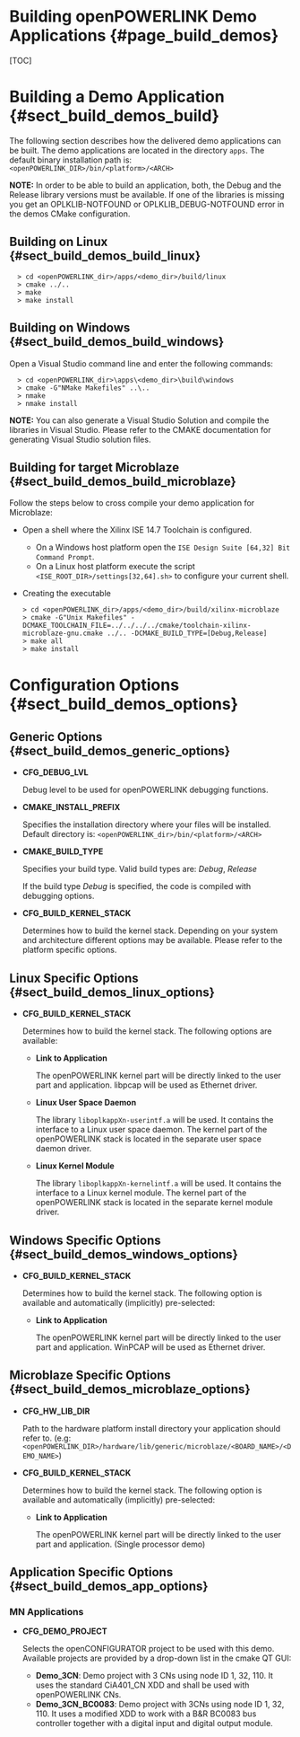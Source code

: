 Building openPOWERLINK Demo Applications {#page_build_demos}
========================================

[TOC]

# Building a Demo Application {#sect_build_demos_build}

The following section describes how the delivered demo applications can be
built. The demo applications are located in the directory `apps`. The default
binary installation path is: `<openPOWERLINK_DIR>/bin/<platform>/<ARCH>`

__NOTE:__ In order to be able to build an application, both, the Debug and the
Release library versions must be available. If one of the libraries is missing
you get an OPLKLIB-NOTFOUND or OPLKLIB_DEBUG-NOTFOUND error in the demos
CMake configuration.


## Building on Linux {#sect_build_demos_build_linux}

      > cd <openPOWERLINK_dir>/apps/<demo_dir>/build/linux
      > cmake ../..
      > make
      > make install

## Building on Windows {#sect_build_demos_build_windows}

Open a Visual Studio command line and enter the following commands:

      > cd <openPOWERLINK_dir>\apps\<demo_dir>\build\windows
      > cmake -G"NMake Makefiles" ..\..
      > nmake
      > nmake install

__NOTE:__ You can also generate a Visual Studio Solution and compile the
libraries in Visual Studio. Please refer to the CMAKE documentation for
generating Visual Studio solution files.

## Building for target Microblaze {#sect_build_demos_build_microblaze}

Follow the steps below to cross compile your demo application for Microblaze:
* Open a shell where the Xilinx ISE 14.7 Toolchain is configured.
  - On a Windows host platform open the `ISE Design Suite [64,32] Bit Command
    Prompt`.
  - On a Linux host platform execute the script `<ISE_ROOT_DIR>/settings[32,64].sh>`
    to configure your current shell.

* Creating the executable

      > cd <openPOWERLINK_dir>/apps/<demo_dir>/build/xilinx-microblaze
      > cmake -G"Unix Makefiles" -DCMAKE_TOOLCHAIN_FILE=../../../../cmake/toolchain-xilinx-microblaze-gnu.cmake ../.. -DCMAKE_BUILD_TYPE=[Debug,Release]
      > make all
      > make install

# Configuration Options {#sect_build_demos_options}

## Generic Options {#sect_build_demos_generic_options}

- **CFG_DEBUG_LVL**

  Debug level to be used for openPOWERLINK debugging functions.

- **CMAKE_INSTALL_PREFIX**

  Specifies the installation directory where your files will be installed.
  Default directory is: `<openPOWERLINK_dir>/bin/<platform>/<ARCH>`

- **CMAKE_BUILD_TYPE**

  Specifies your build type.
  Valid build types are: _Debug_, _Release_

  If the build type _Debug_ is specified, the code is compiled with debugging
  options.

- **CFG_BUILD_KERNEL_STACK**

  Determines how to build the kernel stack. Depending on your system and
  architecture different options may be available. Please refer to the
  platform specific options.

## Linux Specific Options  {#sect_build_demos_linux_options}

- **CFG_BUILD_KERNEL_STACK**

  Determines how to build the kernel stack. The following options are available:
  - __Link to Application__

    The openPOWERLINK kernel part will be directly linked to the user part and
    application. libpcap will be used as Ethernet driver.

  - __Linux User Space Daemon__

    The library `liboplkappXn-userintf.a` will be used. It contains the interface
    to a Linux user space daemon. The kernel part of the openPOWERLINK stack is
    located in the separate user space daemon driver.

  - __Linux Kernel Module__

    The library `liboplkappXn-kernelintf.a` will be used. It contains the interface
    to a Linux kernel module. The kernel part of the openPOWERLINK stack is
    located in the separate kernel module driver.


## Windows Specific Options  {#sect_build_demos_windows_options}

- **CFG_BUILD_KERNEL_STACK**

  Determines how to build the kernel stack. The following option is available and
  automatically (implicitly) pre-selected:

  - __Link to Application__

    The openPOWERLINK kernel part will be directly linked to the user part and
    application. WinPCAP will be used as Ethernet driver.

## Microblaze Specific Options  {#sect_build_demos_microblaze_options}

- **CFG_HW_LIB_DIR**

  Path to the hardware platform install directory your application should refer to.
  (e.g: `<openPOWERLINK_DIR>/hardware/lib/generic/microblaze/<BOARD_NAME>/<DEMO_NAME>`)

- **CFG_BUILD_KERNEL_STACK**

  Determines how to build the kernel stack. The following option is available and
  automatically (implicitly) pre-selected:

  - __Link to Application__

    The openPOWERLINK kernel part will be directly linked to the user part and
    application. (Single processor demo)

## Application Specific Options {#sect_build_demos_app_options}

### MN Applications

- **CFG_DEMO_PROJECT**

  Selects the openCONFIGURATOR project to be used with this demo. Available
  projects are provided by a drop-down list in the cmake QT GUI:

  - __Demo_3CN__: Demo project with 3 CNs using node ID 1, 32, 110. It uses the standard
                  CiA401_CN XDD and shall be used with openPOWERLINK CNs.
  - __Demo_3CN_BC0083__: Demo project with 3CNs using node ID 1, 32, 110. It uses
                       a modified XDD to work with a B&R BC0083 bus controller
                       together with a digital input and digital output module.
